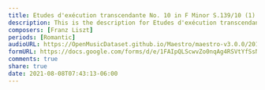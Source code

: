 ```yaml
---
title: Etudes d'exécution transcendante No. 10 in F Minor S.139/10 (1)
description: This is the description for Etudes d'exécution transcendante No. 10 in F Minor S.139/10 by Franz Liszt
composers: [Franz Liszt]
periods: [Romantic]
audioURL: https://OpenMusicDataset.github.io/Maestro/maestro-v3.0.0/2017/MIDI-Unprocessed_065_PIANO065_MID--AUDIO-split_07-07-17_Piano-e_3-01_wav--3.midi
formURL: https://docs.google.com/forms/d/e/1FAIpQLScwvZo0nqAg4RSVtYfSsNNYAEuNMDSXtForA6NiYZPfccAZkA/viewform
comments: true
share: true
date: 2021-08-08T07:43:13-06:00
---
```

